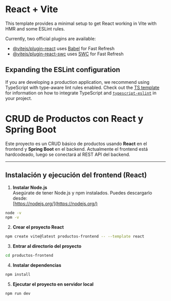 # React + Vite

This template provides a minimal setup to get React working in Vite with HMR and some ESLint rules.

Currently, two official plugins are available:

- [@vitejs/plugin-react](https://github.com/vitejs/vite-plugin-react/blob/main/packages/plugin-react) uses [Babel](https://babeljs.io/) for Fast Refresh
- [@vitejs/plugin-react-swc](https://github.com/vitejs/vite-plugin-react/blob/main/packages/plugin-react-swc) uses [SWC](https://swc.rs/) for Fast Refresh

## Expanding the ESLint configuration

If you are developing a production application, we recommend using TypeScript with type-aware lint rules enabled. Check out the [TS template](https://github.com/vitejs/vite/tree/main/packages/create-vite/template-react-ts) for information on how to integrate TypeScript and [`typescript-eslint`](https://typescript-eslint.io) in your project.

# CRUD de Productos con React y Spring Boot

Este proyecto es un CRUD básico de productos usando **React** en el frontend y **Spring Boot** en el backend. Actualmente el frontend está hardcodeado, luego se conectará al REST API del backend.

---

## Instalación y ejecución del frontend (React)

1. **Instalar Node.js**  
Asegúrate de tener Node.js y npm instalados. Puedes descargarlo desde:  
[https://nodejs.org/](https://nodejs.org/)

```bash
node -v
npm -v
```

2. **Crear el proyecto React**  
```bash
npm create vite@latest productos-frontend -- --template react
```

3. **Entrar al directorio del proyecto**
```bash
cd productos-frontend
```

4. **Instalar dependencias**
```bash
npm install
```

5. **Ejecutar el proyecto en servidor local**
```bash
npm run dev
```